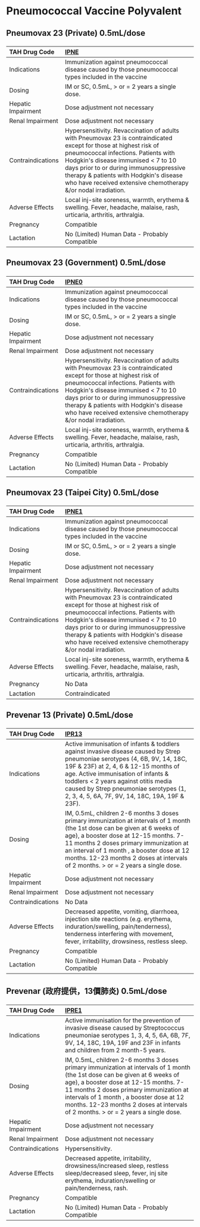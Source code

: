 # Pneumococcal Vaccine Polyvalent

## Pneumovax 23 (Private) 0.5mL/dose

##### 

| TAH Drug Code      | [IPNE](https://www.tahsda.org.tw/drugs/hissearch.php?drug_code=IPNE)                                                                                                                                                                                                                                                                                 |
|:-------------------|:-----------------------------------------------------------------------------------------------------------------------------------------------------------------------------------------------------------------------------------------------------------------------------------------------------------------------------------------------------|
| Indications        | Immunization against pneumococcal disease caused by those pneumococcal types included in the vaccine                                                                                                                                                                                                                                                 |
| Dosing             | IM or SC, 0.5mL, > or = 2 years a single dose.                                                                                                                                                                                                                                                                                                       |
| Hepatic Impairment | Dose adjustment not necessary                                                                                                                                                                                                                                                                                                                        |
| Renal Impairment   | Dose adjustment not necessary                                                                                                                                                                                                                                                                                                                        |
| Contraindications  | Hypersensitivity. Revaccination of adults with Pneumovax 23 is contraindicated except for those at highest risk of pneumococcal infections. Patients with Hodgkin's disease immunised < 7 to 10 days prior to or during immunosuppressive therapy & patients with Hodgkin's disease who have received extensive chemotherapy &/or nodal irradiation. |
| Adverse Effects    | Local inj-site soreness, warmth, erythema & swelling. Fever, headache, malaise, rash, urticaria, arthritis, arthralgia.                                                                                                                                                                                                                              |
| Pregnancy          | Compatible                                                                                                                                                                                                                                                                                                                                           |
| Lactation          | No (Limited) Human Data - Probably Compatible                                                                                                                                                                                                                                                                                                        |

## Pneumovax 23 (Government) 0.5mL/dose

##### 

| TAH Drug Code      | [IPNE0](https://www.tahsda.org.tw/drugs/hissearch.php?drug_code=IPNE0)                                                                                                                                                                                                                                                                               |
|:-------------------|:-----------------------------------------------------------------------------------------------------------------------------------------------------------------------------------------------------------------------------------------------------------------------------------------------------------------------------------------------------|
| Indications        | Immunization against pneumococcal disease caused by those pneumococcal types included in the vaccine                                                                                                                                                                                                                                                 |
| Dosing             | IM or SC, 0.5mL, > or = 2 years a single dose.                                                                                                                                                                                                                                                                                                       |
| Hepatic Impairment | Dose adjustment not necessary                                                                                                                                                                                                                                                                                                                        |
| Renal Impairment   | Dose adjustment not necessary                                                                                                                                                                                                                                                                                                                        |
| Contraindications  | Hypersensitivity. Revaccination of adults with Pneumovax 23 is contraindicated except for those at highest risk of pneumococcal infections. Patients with Hodgkin's disease immunised < 7 to 10 days prior to or during immunosuppressive therapy & patients with Hodgkin's disease who have received extensive chemotherapy &/or nodal irradiation. |
| Adverse Effects    | Local inj-site soreness, warmth, erythema & swelling. Fever, headache, malaise, rash, urticaria, arthritis, arthralgia.                                                                                                                                                                                                                              |
| Pregnancy          | Compatible                                                                                                                                                                                                                                                                                                                                           |
| Lactation          | No (Limited) Human Data - Probably Compatible                                                                                                                                                                                                                                                                                                        |

## Pneumovax 23 (Taipei City) 0.5mL/dose

##### 

| TAH Drug Code      | [IPNE1](https://www.tahsda.org.tw/drugs/hissearch.php?drug_code=IPNE1)                                                                                                                                                                                                                                                                               |
|:-------------------|:-----------------------------------------------------------------------------------------------------------------------------------------------------------------------------------------------------------------------------------------------------------------------------------------------------------------------------------------------------|
| Indications        | Immunization against pneumococcal disease caused by those pneumococcal types included in the vaccine                                                                                                                                                                                                                                                 |
| Dosing             | IM or SC, 0.5mL, > or = 2 years a single dose.                                                                                                                                                                                                                                                                                                       |
| Hepatic Impairment | Dose adjustment not necessary                                                                                                                                                                                                                                                                                                                        |
| Renal Impairment   | Dose adjustment not necessary                                                                                                                                                                                                                                                                                                                        |
| Contraindications  | Hypersensitivity. Revaccination of adults with Pneumovax 23 is contraindicated except for those at highest risk of pneumococcal infections. Patients with Hodgkin's disease immunised < 7 to 10 days prior to or during immunosuppressive therapy & patients with Hodgkin's disease who have received extensive chemotherapy &/or nodal irradiation. |
| Adverse Effects    | Local inj-site soreness, warmth, erythema & swelling. Fever, headache, malaise, rash, urticaria, arthritis, arthralgia.                                                                                                                                                                                                                              |
| Pregnancy          | No Data                                                                                                                                                                                                                                                                                                                                              |
| Lactation          | Contraindicated                                                                                                                                                                                                                                                                                                                                      |

## Prevenar 13 (Private) 0.5mL/dose

##### 

| TAH Drug Code      | [IPR13](https://www.tahsda.org.tw/drugs/hissearch.php?drug_code=IPR13)                                                                                                                                                                                                                                                                            |
|:-------------------|:--------------------------------------------------------------------------------------------------------------------------------------------------------------------------------------------------------------------------------------------------------------------------------------------------------------------------------------------------|
| Indications        | Active immunisation of infants & toddlers against invasive disease caused by Strep pneumoniae serotypes (4, 6B, 9V, 14, 18C, 19F & 23F) at 2, 4, 6 & 12-15 months of age. Active immunisation of infants & toddlers < 2 years against otitis media caused by Strep pneumoniae serotypes (1, 2, 3, 4, 5, 6A, 7F, 9V, 14, 18C, 19A, 19F & 23F).     |
| Dosing             | IM, 0.5mL, children 2-6 months 3 doses primary immunization at intervals of 1 month (the 1st dose can be given at 6 weeks of age), a booster dose at 12-15 months. 7-11 months 2 doses primary immunization at an interval of 1 month , a booster dose at 12 months. 12-23 months 2 doses at intervals of 2 months. > or = 2 years a single dose. |
| Hepatic Impairment | Dose adjustment not necessary                                                                                                                                                                                                                                                                                                                     |
| Renal Impairment   | Dose adjustment not necessary                                                                                                                                                                                                                                                                                                                     |
| Contraindications  | No Data                                                                                                                                                                                                                                                                                                                                           |
| Adverse Effects    | Decreased appetite, vomiting, diarrhoea, injection site reactions (e.g. erythema, induration/swelling, pain/tenderness), tenderness interfering with movement, fever, irritability, drowsiness, restless sleep.                                                                                                                                   |
| Pregnancy          | Compatible                                                                                                                                                                                                                                                                                                                                        |
| Lactation          | No (Limited) Human Data - Probably Compatible                                                                                                                                                                                                                                                                                                     |

## Prevenar (政府提供，13價肺炎) 0.5mL/dose

##### 

| TAH Drug Code      | [IPRE1](https://www.tahsda.org.tw/drugs/hissearch.php?drug_code=IPRE1)                                                                                                                                                                                                                                                                          |
|:-------------------|:------------------------------------------------------------------------------------------------------------------------------------------------------------------------------------------------------------------------------------------------------------------------------------------------------------------------------------------------|
| Indications        | Active immunisation for the prevention of invasive disease caused by Streptococcus pneumoniae serotypes 1, 3, 4, 5, 6A, 6B, 7F, 9V, 14, 18C, 19A, 19F and 23F in infants and children from 2 month-5 years.                                                                                                                                     |
| Dosing             | IM, 0.5mL, children 2-6 months 3 doses primary immunization at intervals of 1 month (the 1st dose can be given at 6 weeks of age), a booster dose at 12-15 months. 7-11 months 2 doses primary immunization at intervals of 1 month , a booster dose at 12 months. 12-23 months 2 doses at intervals of 2 months. > or = 2 years a single dose. |
| Hepatic Impairment | Dose adjustment not necessary                                                                                                                                                                                                                                                                                                                   |
| Renal Impairment   | Dose adjustment not necessary                                                                                                                                                                                                                                                                                                                   |
| Contraindications  | Hypersensitivity.                                                                                                                                                                                                                                                                                                                               |
| Adverse Effects    | Decreased appetite, irritability, drowsiness/increased sleep, restless sleep/decreased sleep, fever, inj site erythema, induration/swelling or pain/tenderness, rash.                                                                                                                                                                           |
| Pregnancy          | Compatible                                                                                                                                                                                                                                                                                                                                      |
| Lactation          | No (Limited) Human Data - Probably Compatible                                                                                                                                                                                                                                                                                                   |

